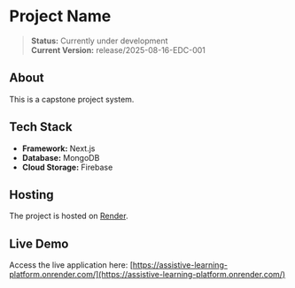 # Project Name

> **Status:** Currently under development  
> **Current Version:** release/2025-08-16-EDC-001

## About

This is a capstone project system.

## Tech Stack

- **Framework:** Next.js  
- **Database:** MongoDB  
- **Cloud Storage:** Firebase  

## Hosting

The project is hosted on [Render](https://render.com).

## Live Demo

Access the live application here: [https://assistive-learning-platform.onrender.com/](https://assistive-learning-platform.onrender.com/)
